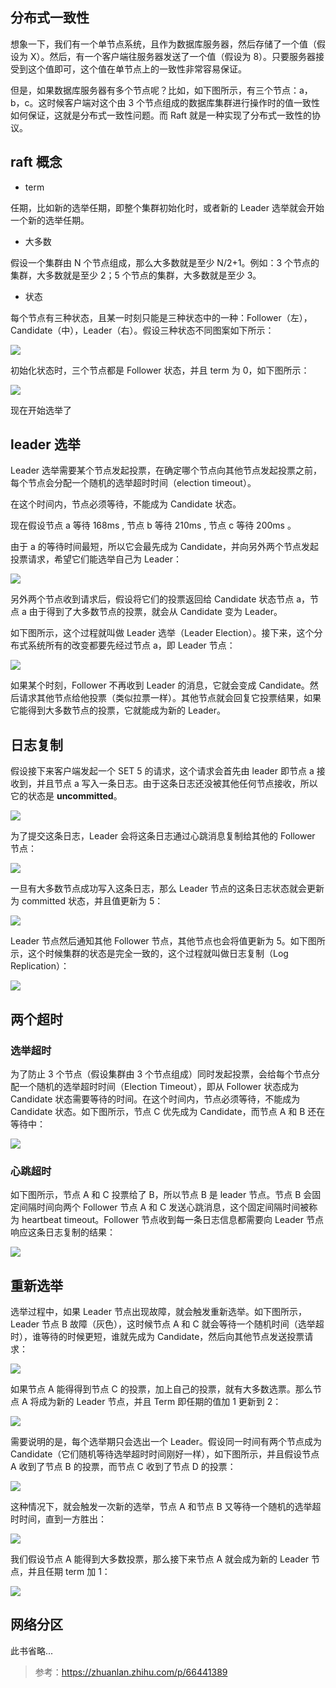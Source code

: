 ## 分布式一致性

想象一下，我们有一个单节点系统，且作为数据库服务器，然后存储了一个值（假设为 X）。然后，有一个客户端往服务器发送了一个值（假设为 8）。只要服务器接受到这个值即可，这个值在单节点上的一致性非常容易保证。

但是，如果数据库服务器有多个节点呢？比如，如下图所示，有三个节点：a，b，c。这时候客户端对这个由 3 个节点组成的数据库集群进行操作时的值一致性如何保证，这就是分布式一致性问题。而 Raft 就是一种实现了分布式一致性的协议。

## raft 概念

- term

任期，比如新的选举任期，即整个集群初始化时，或者新的 Leader 选举就会开始一个新的选举任期。

- 大多数

假设一个集群由 N 个节点组成，那么大多数就是至少 N/2+1。例如：3 个节点的集群，大多数就是至少 2；5 个节点的集群，大多数就是至少 3。

- 状态

每个节点有三种状态，且某一时刻只能是三种状态中的一种：Follower（左），Candidate（中），Leader（右）。假设三种状态不同图案如下所示：

![](https://imgs.heiye.site/byte/1643297194524.png)

初始化状态时，三个节点都是 Follower 状态，并且 term 为 0，如下图所示：

![](https://imgs.heiye.site/byte/1643297237520.png)

现在开始选举了

## leader 选举

Leader 选举需要某个节点发起投票，在确定哪个节点向其他节点发起投票之前，每个节点会分配一个随机的选举超时时间（election timeout）。

在这个时间内，节点必须等待，不能成为 Candidate 状态。

现在假设节点 a 等待 168ms , 节点 b 等待 210ms , 节点 c 等待 200ms 。

由于 a 的等待时间最短，所以它会最先成为 Candidate，并向另外两个节点发起投票请求，希望它们能选举自己为 Leader：

![](https://imgs.heiye.site/byte/1643297289597.png)

另外两个节点收到请求后，假设将它们的投票返回给 Candidate 状态节点 a，节点 a 由于得到了大多数节点的投票，就会从 Candidate 变为 Leader。

如下图所示，这个过程就叫做 Leader 选举（Leader Election）。接下来，这个分布式系统所有的改变都要先经过节点 a，即 Leader 节点：

![](https://imgs.heiye.site/byte/1643297328521.png)

如果某个时刻，Follower 不再收到 Leader 的消息，它就会变成 Candidate。然后请求其他节点给他投票（类似拉票一样）。其他节点就会回复它投票结果，如果它能得到大多数节点的投票，它就能成为新的 Leader。

## 日志复制

假设接下来客户端发起一个 SET 5 的请求，这个请求会首先由 leader 即节点 a 接收到，并且节点 a 写入一条日志。由于这条日志还没被其他任何节点接收，所以它的状态是 **uncommitted**。

![](https://imgs.heiye.site/byte/1643297674962.png)

为了提交这条日志，Leader 会将这条日志通过心跳消息复制给其他的 Follower 节点：

![](https://imgs.heiye.site/byte/1643297732528.png)

一旦有大多数节点成功写入这条日志，那么 Leader 节点的这条日志状态就会更新为 committed 状态，并且值更新为 5：

![](https://imgs.heiye.site/byte/1643297765976.png)

Leader 节点然后通知其他 Follower 节点，其他节点也会将值更新为 5。如下图所示，这个时候集群的状态是完全一致的，这个过程就叫做日志复制（Log Replication）：

![](https://imgs.heiye.site/byte/1643297802741.png)

## 两个超时

### 选举超时

为了防止 3 个节点（假设集群由 3 个节点组成）同时发起投票，会给每个节点分配一个随机的选举超时时间（Election Timeout），即从 Follower 状态成为 Candidate 状态需要等待的时间。在这个时间内，节点必须等待，不能成为 Candidate 状态。如下图所示，节点 C 优先成为 Candidate，而节点 A 和 B 还在等待中：

![](https://imgs.heiye.site/byte/1643297872529.png)

### 心跳超时

如下图所示，节点 A 和 C 投票给了 B，所以节点 B 是 leader 节点。节点 B 会固定间隔时间向两个 Follower 节点 A 和 C 发送心跳消息，这个固定间隔时间被称为 heartbeat timeout。Follower 节点收到每一条日志信息都需要向 Leader 节点响应这条日志复制的结果：

![](https://imgs.heiye.site/byte/1643297910530.png)

## 重新选举

选举过程中，如果 Leader 节点出现故障，就会触发重新选举。如下图所示，Leader 节点 B 故障（灰色），这时候节点 A 和 C 就会等待一个随机时间（选举超时），谁等待的时候更短，谁就先成为 Candidate，然后向其他节点发送投票请求：

![](https://imgs.heiye.site/byte/1643297947611.png)

如果节点 A 能得得到节点 C 的投票，加上自己的投票，就有大多数选票。那么节点 A 将成为新的 Leader 节点，并且 Term 即任期的值加 1 更新到 2：

![](https://imgs.heiye.site/byte/1643297967630.png)

需要说明的是，每个选举期只会选出一个 Leader。假设同一时间有两个节点成为 Candidate（它们随机等待选举超时时间刚好一样），如下图所示，并且假设节点 A 收到了节点 B 的投票，而节点 C 收到了节点 D 的投票：

![](https://imgs.heiye.site/byte/1643298041542.png)

这种情况下，就会触发一次新的选举，节点 A 和节点 B 又等待一个随机的选举超时时间，直到一方胜出：

![](https://imgs.heiye.site/byte/1643298060936.png)

我们假设节点 A 能得到大多数投票，那么接下来节点 A 就会成为新的 Leader 节点，并且任期 term 加 1：

![](https://imgs.heiye.site/byte/1643298079514.png)

## 网络分区

此书省略...

> 参考：https://zhuanlan.zhihu.com/p/66441389
